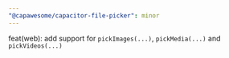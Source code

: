 ```yaml
---
"@capawesome/capacitor-file-picker": minor
---
```


feat(web): add support for `pickImages(...)`, `pickMedia(...)` and `pickVideos(...)`
